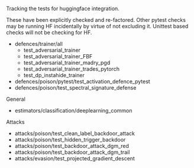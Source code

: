 Tracking the tests for huggingface integration.

These have been explicitly checked and re-factored. Other pytest checks may be running HF incidentally by virtue of 
not excluding it. Unittest based checks will not be checking for HF.

+ defences/trainer/all
    + test_adversarial_trainer
    + test_adversarial_trainer_FBF
    + test_adversarial_trainer_madry_pgd
    + test_adversarial_trainer_trades_pytorch
    + test_dp_instahide_trainer
+ defences/poison/pytest/test_activation_defence_pytest
+ defences/poison/test_spectral_signature_defense

General
+ estimators/classification/deeplearning_common

Attacks
+ attacks/poison/test_clean_label_backdoor_attack
+ attacks/poison/test_hidden_trigger_backdoor
+ attacks/poison/test_backdoor_attack_dgm_red
+ attacks/poison/test_backdoor_attack_dgm_trail
+ attacks/evasion/test_projected_gradient_descent